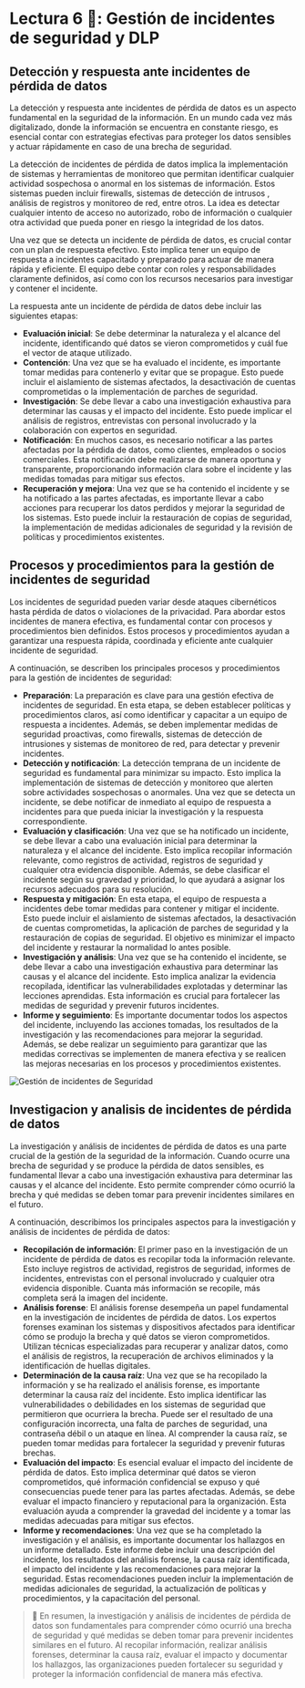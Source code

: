 # Lectura 6 📕: Gestión de incidentes de seguridad y DLP

## Detección y respuesta ante incidentes de pérdida de datos

La detección y respuesta ante incidentes de pérdida de datos es un aspecto fundamental en la seguridad de la información. En un mundo cada vez más digitalizado, donde la información se encuentra en constante riesgo, es esencial contar con estrategias efectivas para proteger los datos sensibles y actuar rápidamente en caso de una brecha de seguridad.

La detección de incidentes de pérdida de datos implica la implementación de sistemas y herramientas de monitoreo que permitan identificar cualquier actividad sospechosa o anormal en los sistemas de información. Estos sistemas pueden incluir firewalls, sistemas de detección de intrusos , análisis de registros y monitoreo de red, entre otros. La idea es detectar cualquier intento de acceso no autorizado, robo de información o cualquier otra actividad que pueda poner en riesgo la integridad de los datos.

Una vez que se detecta un incidente de pérdida de datos, es crucial contar con un plan de respuesta efectivo. Esto implica tener un equipo de respuesta a incidentes capacitado y preparado para actuar de manera rápida y eficiente. El equipo debe contar con roles y responsabilidades claramente definidos, así como con los recursos necesarios para investigar y contener el incidente.

La respuesta ante un incidente de pérdida de datos debe incluir las siguientes etapas:

- **Evaluación inicial**: Se debe determinar la naturaleza y el alcance del incidente, identificando qué datos se vieron comprometidos y cuál fue el vector de ataque utilizado.
- **Contención**: Una vez que se ha evaluado el incidente, es importante tomar medidas para contenerlo y evitar que se propague. Esto puede incluir el aislamiento de sistemas afectados, la desactivación de cuentas comprometidas o la implementación de parches de seguridad.
- **Investigación**: Se debe llevar a cabo una investigación exhaustiva para determinar las causas y el impacto del incidente. Esto puede implicar el análisis de registros, entrevistas con personal involucrado y la colaboración con expertos en seguridad.
- **Notificación**: En muchos casos, es necesario notificar a las partes afectadas por la pérdida de datos, como clientes, empleados o socios comerciales. Esta notificación debe realizarse de manera oportuna y transparente, proporcionando información clara sobre el incidente y las medidas tomadas para mitigar sus efectos.
- **Recuperación y mejora**: Una vez que se ha contenido el incidente y se ha notificado a las partes afectadas, es importante llevar a cabo acciones para recuperar los datos perdidos y mejorar la seguridad de los sistemas. Esto puede incluir la restauración de copias de seguridad, la implementación de medidas adicionales de seguridad y la revisión de políticas y procedimientos existentes.

## Procesos y procedimientos para la gestión de incidentes de seguridad

Los incidentes de seguridad pueden variar desde ataques cibernéticos hasta pérdida de datos o violaciones de la privacidad. Para abordar estos incidentes de manera efectiva, es fundamental contar con procesos y procedimientos bien definidos. Estos procesos y procedimientos ayudan a garantizar una respuesta rápida, coordinada y eficiente ante cualquier incidente de seguridad.

A continuación, se describen los principales procesos y procedimientos para la gestión de incidentes de seguridad:

- **Preparación**: La preparación es clave para una gestión efectiva de incidentes de seguridad. En esta etapa, se deben establecer políticas y procedimientos claros, así como identificar y capacitar a un equipo de respuesta a incidentes. Además, se deben implementar medidas de seguridad proactivas, como firewalls, sistemas de detección de intrusiones y sistemas de monitoreo de red, para detectar y prevenir incidentes.
- **Detección y notificación**: La detección temprana de un incidente de seguridad es fundamental para minimizar su impacto. Esto implica la implementación de sistemas de detección y monitoreo que alerten sobre actividades sospechosas o anormales. Una vez que se detecta un incidente, se debe notificar de inmediato al equipo de respuesta a incidentes para que pueda iniciar la investigación y la respuesta correspondiente.
- **Evaluación y clasificación**: Una vez que se ha notificado un incidente, se debe llevar a cabo una evaluación inicial para determinar la naturaleza y el alcance del incidente. Esto implica recopilar información relevante, como registros de actividad, registros de seguridad y cualquier otra evidencia disponible. Además, se debe clasificar el incidente según su gravedad y prioridad, lo que ayudará a asignar los recursos adecuados para su resolución.
- **Respuesta y mitigación**: En esta etapa, el equipo de respuesta a incidentes debe tomar medidas para contener y mitigar el incidente. Esto puede incluir el aislamiento de sistemas afectados, la desactivación de cuentas comprometidas, la aplicación de parches de seguridad y la restauración de copias de seguridad. El objetivo es minimizar el impacto del incidente y restaurar la normalidad lo antes posible.
- **Investigación y análisis**: Una vez que se ha contenido el incidente, se debe llevar a cabo una investigación exhaustiva para determinar las causas y el alcance del incidente. Esto implica analizar la evidencia recopilada, identificar las vulnerabilidades explotadas y determinar las lecciones aprendidas. Esta información es crucial para fortalecer las medidas de seguridad y prevenir futuros incidentes.
- **Informe y seguimiento**: Es importante documentar todos los aspectos del incidente, incluyendo las acciones tomadas, los resultados de la investigación y las recomendaciones para mejorar la seguridad. Además, se debe realizar un seguimiento para garantizar que las medidas correctivas se implementen de manera efectiva y se realicen las mejoras necesarias en los procesos y procedimientos existentes.

![Gestión de incidentes de Seguridad](https://github.com/4GeeksAcademy/cybersecurity-syllabus/blob/main/assets/gestion-de-incidentes.png?raw=true)

## **Investigacion y analisis de incidentes de pérdida de datos**

La investigación y análisis de incidentes de pérdida de datos es una parte crucial de la gestión de la seguridad de la información. Cuando ocurre una brecha de seguridad y se produce la pérdida de datos sensibles, es fundamental llevar a cabo una investigación exhaustiva para determinar las causas y el alcance del incidente. Esto permite comprender cómo ocurrió la brecha y qué medidas se deben tomar para prevenir incidentes similares en el futuro.

A continuación, describimos los principales aspectos para la investigación y análisis de incidentes de pérdida de datos:

- **Recopilación de información**: El primer paso en la investigación de un incidente de pérdida de datos es recopilar toda la información relevante. Esto incluye registros de actividad, registros de seguridad, informes de incidentes, entrevistas con el personal involucrado y cualquier otra evidencia disponible. Cuanta más información se recopile, más completa será la imagen del incidente.
- **Análisis forense**: El análisis forense desempeña un papel fundamental en la investigación de incidentes de pérdida de datos. Los expertos forenses examinan los sistemas y dispositivos afectados para identificar cómo se produjo la brecha y qué datos se vieron comprometidos. Utilizan técnicas especializadas para recuperar y analizar datos, como el análisis de registros, la recuperación de archivos eliminados y la identificación de huellas digitales.
- **Determinación de la causa raíz**: Una vez que se ha recopilado la información y se ha realizado el análisis forense, es importante determinar la causa raíz del incidente. Esto implica identificar las vulnerabilidades o debilidades en los sistemas de seguridad que permitieron que ocurriera la brecha. Puede ser el resultado de una configuración incorrecta, una falta de parches de seguridad, una contraseña débil o un ataque en línea. Al comprender la causa raíz, se pueden tomar medidas para fortalecer la seguridad y prevenir futuras brechas.
- **Evaluación del impacto**: Es esencial evaluar el impacto del incidente de pérdida de datos. Esto implica determinar qué datos se vieron comprometidos, qué información confidencial se expuso y qué consecuencias puede tener para las partes afectadas. Además, se debe evaluar el impacto financiero y reputacional para la organización. Esta evaluación ayuda a comprender la gravedad del incidente y a tomar las medidas adecuadas para mitigar sus efectos.
- **Informe y recomendaciones**: Una vez que se ha completado la investigación y el análisis, es importante documentar los hallazgos en un informe detallado. Este informe debe incluir una descripción del incidente, los resultados del análisis forense, la causa raíz identificada, el impacto del incidente y las recomendaciones para mejorar la seguridad. Estas recomendaciones pueden incluir la implementación de medidas adicionales de seguridad, la actualización de políticas y procedimientos, y la capacitación del personal.

> 📖 En resumen, la investigación y análisis de incidentes de pérdida de datos son fundamentales para comprender cómo ocurrió una brecha de seguridad y qué medidas se deben tomar para prevenir incidentes similares en el futuro. Al recopilar información, realizar análisis forenses, determinar la causa raíz, evaluar el impacto y documentar los hallazgos, las organizaciones pueden fortalecer su seguridad y proteger la información confidencial de manera más efectiva.
